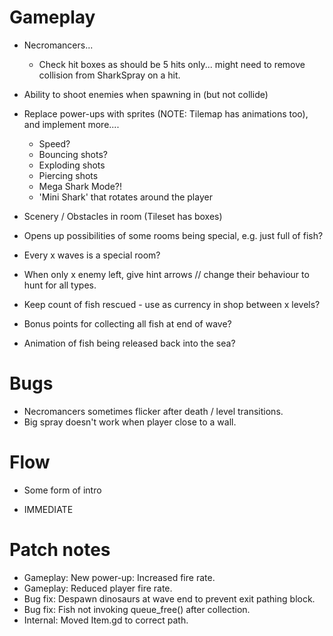 # Gameplay

* Necromancers...
  * Check hit boxes as should be 5 hits only... might need to remove collision from SharkSpray on a hit.

* Ability to shoot enemies when spawning in (but not collide)
* Replace power-ups with sprites (NOTE: Tilemap has animations too), and implement more....
  * Speed?
  * Bouncing shots?
  * Exploding shots
  * Piercing shots
  * Mega Shark Mode?!
  * 'Mini Shark' that rotates around the player
* Scenery / Obstacles in room (Tileset has boxes)

* Opens up possibilities of some rooms being special, e.g. just full of fish?
* Every x waves is a special room?

* When only x enemy left, give hint arrows // change their behaviour to hunt for all types.
* Keep count of fish rescued - use as currency in shop between x levels?
* Bonus points for collecting all fish at end of wave?
* Animation of fish being released back into the sea?

# Bugs

* Necromancers sometimes flicker after death / level transitions.
* Big spray doesn't work when player close to a wall.

# Flow

* Some form of intro

* IMMEDIATE

# Patch notes

* Gameplay: New power-up: Increased fire rate.
* Gameplay: Reduced player fire rate.
* Bug fix: Despawn dinosaurs at wave end to prevent exit pathing block.
* Bug fix: Fish not invoking queue_free() after collection.
* Internal: Moved Item.gd to correct path.

